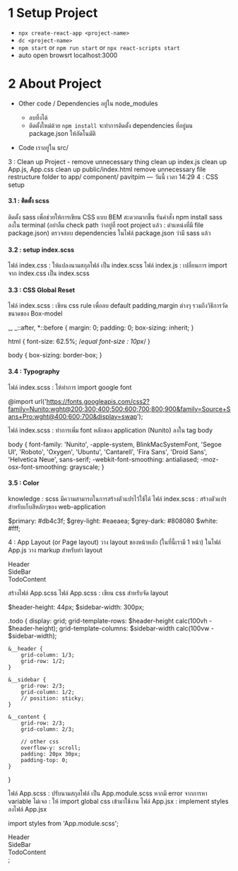 # 1 Setup Project

- `npx create-react-app <project-name>`
- `dc <project-name>`
- `npm start` or `npm run start` or `npx react-scripts start`
- auto open browsrt localhost:3000

# 2 About Project

- Other code / Dependencies อยู่ใน node_modules

  - ลบทิ้งได้
  - ติดตั้งใหม่ด้วย `npm install` จะทำการติดตั้ง dependencies ที่อยู่มน package.json ให้อัตโนมัติ

- Code เราอยู่ใน src/

3 : Clean up Project - remove unnecessary thing
clean up index.js
clean up App.js, App.css
clean up public/index.html
remove unnecessary file
restructure folder to app/ component/
pavitpim — วันนี้ เวลา 14:29
4 : CSS setup

#### 3.1 : ติดตั้ง scss

ติดตั้ง sass เพื่อช่วยให้การเขียน CSS แบบ BEM สะดวกมากขึ้น
รันคำสั่ง npm install sass ลงใน terminal (อย่าลืม check path ว่าอยู่ที่ root project แล้ว : ตำแหน่งที่มี file package.json)
ตรวจสอบ dependencies ในไฟล์ package.json ว่ามี sass แล้ว

#### 3.2 : setup index.scss

ไฟล์ index.css : ให้แปลงนามสกุลไฟล์ เป็น index.scss
ไฟล์ index.js : เปลี่ยนการ import จาก index.css เป็น index.scss

#### 3.3 : CSS Global Reset

ไฟล์ index.scss : เขียน css rule เพื่อลบ default padding,margin ต่างๆ รวมถึงวิธีการวัดขนาดของ Box-model

_,
_::after,
\*::before {
margin: 0;
padding: 0;
box-sizing: inherit;
}

html {
font-size: 62.5%; /_equal font-size : 10px_/
}

body {
box-sizing: border-box;
}

#### 3.4 : Typography

ไฟล์ index.scss : ให้ทำการ import google font

@import url('https://fonts.googleapis.com/css2?family=Nunito:wght@200;300;400;500;600;700;800;900&family=Source+Sans+Pro:wght@400;600;700&display=swap');

ไฟล์ index.scss : ทำการเพิ่ม font หลักของ application (Nunito) ลงใน tag body

body {
font-family: 'Nunito', -apple-system, BlinkMacSystemFont, 'Segoe UI', 'Roboto', 'Oxygen', 'Ubuntu',
'Cantarell', 'Fira Sans', 'Droid Sans', 'Helvetica Neue', sans-serif;
-webkit-font-smoothing: antialiased;
-moz-osx-font-smoothing: grayscale;
}

#### 3.5 : Color

knowledge : scss มีความสามารถในการสร้างตัวแปรไว้ใช้ได้
ไฟล์ index.scss : สร้างตัวแปรสำหรับเก็บสีหลักๆของ web-application

$primary: #db4c3f;
$grey-light: #eaeaea;
$grey-dark: #808080
$white: #fff;

4 : App Layout (or Page layout)
วาง layout ของหน้าหลัก (ในที่นี้เรามี 1 หน้า)
ในไฟล์ App.js วาง markup สำหรับทำ layout

   <div className='todo'>
        <div className="todo__header">Header</div>
        <div className="todo__sidebar">SideBar</div>
        <div classNAme="todo_content">TodoContent</div>
    </div>

สร้างไฟล์ App.scss
ไฟล์ App.scss : เขียน css สำหรับจัด layout

$header-height: 44px;
$sidebar-width: 300px;

.todo {
display: grid;
grid-template-rows: $header-height calc(100vh - $header-height);
grid-template-columns: $sidebar-width calc(100vw - $sidebar-width);

    &__header {
        grid-column: 1/3;
        grid-row: 1/2;
    }

    &__sidebar {
        grid-row: 2/3;
        grid-column: 1/2;
        // position: sticky;
    }

    &__content {
        grid-row: 2/3;
        grid-column: 2/3;

        // other css
        overflow-y: scroll;
        padding: 20px 30px;
        padding-top: 0;
    }

}

ไฟล์ App.scss : ปรับนามสกุลไฟล์ เป็น App.module.scss
หากมี error จากการหา variable ไม่เจอ : ให้ import global css เข้ามาใช้งาน
ไฟล์ App.jsx : implement styles ลงไฟล์ App.jsx

import styles from 'App.module.scss';

<div className={styles.todo}>
    <div className={styles.todo__header}>Header</div>
    <div className={styles.todo__sidebar}>SideBar</div>
    <div classNAme={styles.todo__content}>TodoContent</div>
</div>;
